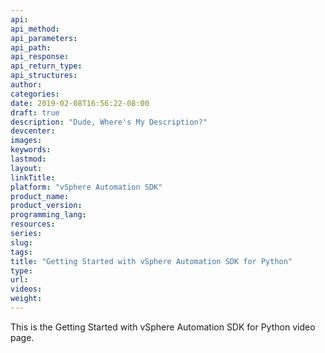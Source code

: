 ```yaml
---
api:
api_method:
api_parameters:
api_path:
api_response:
api_return_type:
api_structures:
author:
categories:
date: 2019-02-08T16:56:22-08:00
draft: true
description: "Dude, Where's My Description?"
devcenter:
images:
keywords:
lastmod:
layout:
linkTitle:
platform: "vSphere Automation SDK"
product_name:
product_version:
programming_lang:
resources:
series:
slug:
tags:
title: "Getting Started with vSphere Automation SDK for Python"
type:
url:
videos:
weight:
---
```

This is the Getting Started with vSphere Automation SDK for Python video page.

